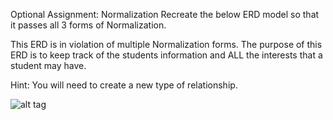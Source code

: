 Optional Assignment: Normalization
Recreate the below ERD model so that it passes all 3 forms of Normalization. 

This ERD is in violation of multiple Normalization forms. The purpose of this ERD is to keep track of the students information and ALL the interests that a student may have. 

Hint: You will need to create a new type of relationship. 

![alt tag](https://user-images.githubusercontent.com/32435667/37915058-9f8ba880-30e6-11e8-80a8-a27f102054bf.png)